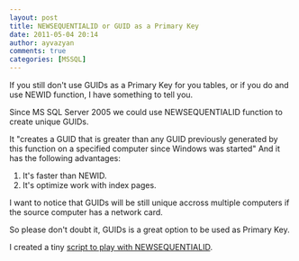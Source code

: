 ```yaml
---
layout: post
title: NEWSEQUENTIALID or GUID as a Primary Key
date: 2011-05-04 20:14
author: ayvazyan
comments: true
categories: [MSSQL]
---
```

If you still don't use GUIDs as a Primary Key for you tables, or if you do and use NEWID function, I have something to tell you.

Since MS SQL Server 2005 we could use NEWSEQUENTIALID function to create unique GUIDs.

It "creates a GUID that is greater than any GUID previously generated by this function on a specified computer since Windows was started" And it has the following advantages:
<ol>
	<li>It's faster than NEWID.</li>
	<li>It's optimize work with index pages.</li>
</ol>
I want to notice that GUIDs will be still unique accross multiple computers if the source computer has a network card.

So please don't doubt it, GUIDs is a great option to be used as Primary Key.

I created a tiny <a href="https://www.sugarsync.com/pf/D6642705_7099084_66874">script to play with NEWSEQUENTIALID</a>.

